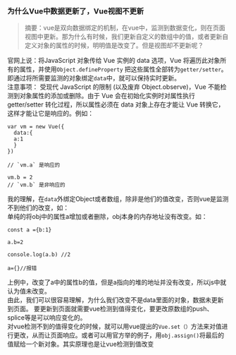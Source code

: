 ### 为什么Vue中数据更新了，Vue视图不更新
>摘要：vue是双向数据绑定的机制，在vue中，监测到数据变化，则在页面视图中更新。那为什么有时候，我们更新自定义的数组中的值，或者更新自定义对象的属性的时候，明明值是改变了。但是视图却不更新呢？   

官网上说：将JavaScript 对象传给 Vue 实例的 data 选项，Vue 将遍历此对象所有的属性，并使用`Object.defineProperty` 把这些属性全部转为`getter/setter`。  
即通过将所需要监测的对象绑定`data`中，就可以保持实时更新。   
注意事项：
受现代 JavaScript 的限制 (以及废弃 Object.observe)，Vue 不能检测到对象属性的添加或删除。由于 Vue 会在初始化实例时对属性执行 getter/setter 转化过程，所以属性必须在 data 对象上存在才能让 Vue 转换它，这样才能让它是响应的。例如：

    var vm = new Vue({
      data:{
      a:1
      }
    })
    
    // `vm.a` 是响应的
    
    vm.b = 2
    // `vm.b` 是非响应的
    
我的理解，在`data`外绑定Object或者数组，除非是他们的值改变，否则vue是监测不到他们的改变，如：   
单纯的将obj中的属性a增加或者删除，obj本身的内存地址没有改变。如：
    
    const a ={b:1}
    
    a.b=2 
    
    console.log(a.b) //2
    
    a={}//报错
上例中，改变了a中的属性b的值，但是a指向的堆的地址并没有改变，所以js中就认为值未改变。   
由此，我们可以很容易理解，为什么我们改变不是data里面的对象，数据未更新到页面。
要更新到页面就需要vue检测到值得变化，要更改原数组的push、splice等是可以响应变化的。   
对vue检测不到的值得变化的时候，就可以用vue提出的`Vue.set（）`方法来对值进行更改，从而让页面响应。或者可以用官方举的例子，用`obj.assign()`将最后的值赋给一个新对象。其实原理也是让vue检测到值改变